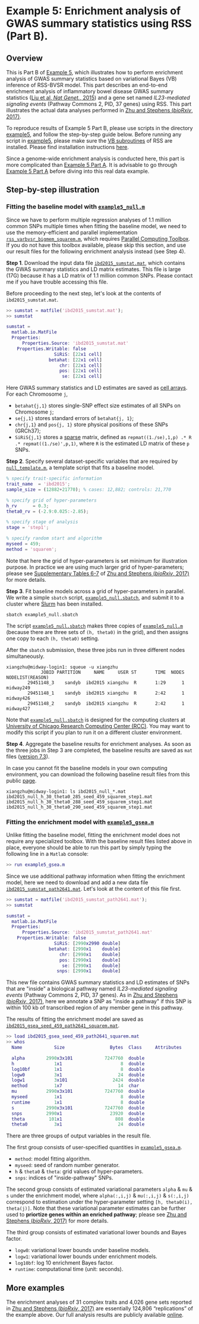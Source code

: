 [Zhu and Stephens (*bioRxiv*, 2017)]: https://doi.org/10.1101/160770
[`rss_varbvsr_bigmem_squarem.m`]: https://github.com/stephenslab/rss/blob/master/src_vb/rss_varbvsr_bigmem_squarem.m
[example5]: https://github.com/stephenslab/rss/tree/master/examples/example5
[`example5_null.m`]: https://github.com/stephenslab/rss/blob/master/examples/example5/example5_null.m
[`example5_null.sbatch`]: https://github.com/stephenslab/rss/blob/master/examples/example5/example5_null.sbatch
[`example5_gsea.m`]: https://github.com/stephenslab/rss/blob/master/examples/example5/example5_gsea.m
[`ibd2015_sumstat.mat`]: https://projects.rcc.uchicago.edu/mstephens/rss_wiki/example5/ibd2015_sumstat.mat
[`ibd2015_sumstat_path2641.mat`]: https://projects.rcc.uchicago.edu/mstephens/rss_wiki/example5/ibd2015_sumstat_path2641.mat
[`ibd2015_gsea_seed_459_path2641_squarem.mat`]: https://projects.rcc.uchicago.edu/mstephens/rss_wiki/example5/ibd2015_gsea_seed_459_path2641_squarem.mat

# Example 5: Enrichment analysis of GWAS summary statistics using RSS (Part B).

## Overview

This is Part B of [Example 5](Example-5),
which illustrates how to perform enrichment analysis of
GWAS summary statistics based on variational Bayes (VB) inference of RSS-BVSR model.
This part describes an end-to-end enrichment analysis of inflammatory bowel disease GWAS summary statistics
([Liu et al, *Nat Genet.*, 2015](https://www.ncbi.nlm.nih.gov/pubmed/26192919)) and
a gene set named *IL23-mediated signaling events* (Pathway Commons 2, PID, 37 genes) using RSS.
This part illustrates the actual data analyses performed in [Zhu and Stephens (*bioRxiv*, 2017)][].

To reproduce results of Example 5 Part B,
please use scripts in the directory [example5][],
and follow the step-by-step guide below.
Before running any script in [example5][], please make sure the
[VB subroutines](https://github.com/stephenslab/rss/tree/master/src_vb) of RSS are installed.
Please find installation instructions [here](RSS-via-VB).

Since a genome-wide enrichment analysis is conducted here,
this part is more complicated than [Example 5 Part A](Example-5A).
It is advisable to go through [Example 5 Part A](Example-5A) before
diving into this real data example.

## Step-by-step illustration

### Fitting the baseline model with [`example5_null.m`][]

Since we have to perform multiple regression analyses of 1.1 million
common SNPs multiple times when fitting the baseline model,
we need to use the memory-efficient and parallel implementation [`rss_varbvsr_bigmem_squarem.m`][],
which requires [Parallel Computing Toolbox](https://www.mathworks.com/help/distcomp/index.html).
If you do not have this toolbox available, please skip this section,
and use our result files for the following enrichment analysis instead (see Step 4). 

**Step 1**. Download the input data file [`ibd2015_sumstat.mat`][],
which contains the GWAS summary statistics and LD matrix estimates.
This file is large (17G) because it has a LD matrix of 1.1 million common SNPs.
Please contact me if you have trouble accessing this file.

Before proceeding to the next step, let's look at the contents of `ibd2015_sumstat.mat`.

```matlab
>> sumstat = matfile('ibd2015_sumstat.mat');
>> sumstat

sumstat = 
  matlab.io.MatFile
  Properties:
      Properties.Source: 'ibd2015_sumstat.mat'
    Properties.Writable: false                                               
                  SiRiS: [22x1 cell]                                         
                betahat: [22x1 cell]                                         
                    chr: [22x1 cell]                                         
                    pos: [22x1 cell]                                         
                     se: [22x1 cell]
```

Here GWAS summary statistics and LD estimates are saved as
[cell arrays](https://www.mathworks.com/help/matlab/cell-arrays.html).
For each Chromosome `j`,

- `betahat{j,1}` stores single-SNP effect size estimates of all SNPs on Chromosome `j`;
- `se{j,1}` stores standard errors of `betahat{j, 1}`;
- `chr{j,1}` and `pos{j, 1}` store physical positions of these SNPs (GRCh37);
- `SiRiS{j,1}` stores a [sparse](https://www.mathworks.com/help/matlab/ref/sparse.html) matrix,
defined as `repmat((1./se),1,p) .* R .* repmat((1./se)',p,1)`,
where `R` is the estimated LD matrix of these `p` SNPs.

**Step 2**. Specify several dataset-specific variables that are required by
[`null_template.m`](https://github.com/stephenslab/rss/blob/master/src_vb/null_template.m),
a template script that fits a baseline model.

```matlab
% specify trait-specific information
trait_name  = 'ibd2015';
sample_size = (12882+21770); % cases: 12,882; controls: 21,770

% specify grid of hyper-parameters
h_rv      = 0.3;
theta0_rv = (-2.9:0.025:-2.85);

% specify stage of analysis
stage = 'step1';

% specify random start and algorithm 
myseed = 459;
method = 'squarem';
```

Note that here the grid of hyper-parameters is set minimum for illustration purpose.
In practice we are using much larger grid of hyper-parameters; please see
[Supplementary Tables 6-7](https://www.biorxiv.org/content/biorxiv/suppl/2018/07/16/160770.DC2/160770-2.pdf)
of [Zhu and Stephens (*bioRxiv*, 2017)][] for more details. 

**Step 3**. Fit baseline models across a grid of hyper-parameters in parallel.
We write a simple `sbatch` script, [`example5_null.sbatch`][], and submit it to a cluster
where [Slurm](https://slurm.schedmd.com/) has been installed.

```
sbatch example5_null.sbatch
```

The script [`example5_null.sbatch`][] makes three copies of [`example5_null.m`][]
(because there are three sets of `(h, theta0)` in the grid),
and then assigns one copy to each `(h, theta0)` setting.

After the `sbatch` submission, these three jobs run in three different nodes simultaneously.

```
xiangzhu@midway-login1: squeue -u xiangzhu
             JOBID PARTITION     NAME     USER ST       TIME  NODES NODELIST(REASON)
        29451148_3    sandyb  ibd2015 xiangzhu  R       1:29      1 midway249
        29451148_1    sandyb  ibd2015 xiangzhu  R       2:42      1 midway426
        29451148_2    sandyb  ibd2015 xiangzhu  R       2:42      1 midway427
```

Note that [`example5_null.sbatch`][] is designed for the computing clusters at
[University of Chicago Research Computing Center (RCC)](https://rcc.uchicago.edu/).
You may want to modify this script if you plan to run it on a different cluster environment.

**Step 4**. Aggregate the baseline results for enrichment analyses.
As soon as the three jobs in Step 3 are completed, the baseline results are saved as `mat` files
([version 7.3](https://www.mathworks.com/help/matlab/import_export/mat-file-versions.html)).

In case you cannot fit the baseline models in your own computing environment,
you can download the following baseline result files from this public
[page](https://projects.rcc.uchicago.edu/mstephens/rss_wiki/example5/).

```
xiangzhu@midway-login1: ls ibd2015_null_*.mat
ibd2015_null_h_30_theta0_285_seed_459_squarem_step1.mat
ibd2015_null_h_30_theta0_288_seed_459_squarem_step1.mat
ibd2015_null_h_30_theta0_290_seed_459_squarem_step1.mat
```

### Fitting the enrichment model with [`example5_gsea.m`][]

Unlike fitting the baseline model,
fitting the enrichment model does not require any specialized toolbox.
With the baseline result files listed above in place,
everyone should be able to run this part by simply
typing the following line in a `Matlab` console:

```matlab
>> run example5_gsea.m
```

Since we use additional pathway information when fitting the enrichment model,
here we need to download and add a new data file [`ibd2015_sumstat_path2641.mat`][].
Let's look at the content of this file first.

```matlab
>> sumstat = matfile('ibd2015_sumstat_path2641.mat');
>> sumstat

sumstat = 
  matlab.io.MatFile
  Properties:
      Properties.Source: 'ibd2015_sumstat_path2641.mat'
    Properties.Writable: false                                                        
                  SiRiS: [2990x2990 double]                                           
                betahat: [2990x1    double]                                           
                    chr: [2990x1    double]                                           
                    pos: [2990x1    double]                                           
                     se: [2990x1    double]                                           
                   snps: [2990x1    double]
```

This new file contains GWAS summary statistics and LD estimates
of SNPs that are "inside" a biological pathway named
*IL23-mediated signaling events* (Pathway Commons 2, PID, 37 genes).
As in [Zhu and Stephens (*bioRxiv*, 2017)][], here we annotate a SNP
as "inside a pathway" if this SNP is within 100 kb of transcribed
region of any member gene in this pathway.

The results of fitting the enrichment model are saved as
[`ibd2015_gsea_seed_459_path2641_squarem.mat`][].

```matlab
>> load ibd2015_gsea_seed_459_path2641_squarem.mat
>> whos
  Name            Size                 Bytes  Class     Attributes

  alpha        2990x3x101            7247760  double              
  h               1x1                      8  double              
  log10bf         1x1                      8  double              
  logw0           3x1                     24  double              
  logw1           3x101                 2424  double              
  method          1x7                     14  char                
  mu           2990x3x101            7247760  double              
  myseed          1x1                      8  double              
  runtime         1x1                      8  double              
  s            2990x3x101            7247760  double              
  snps         2990x1                  23920  double              
  theta         101x1                    808  double              
  theta0          3x1                     24  double
```

There are three groups of output variables in the result file.

The first group consists of user-specified quantities in [`example5_gsea.m`][].

- `method`: model fitting algorithm.
- `myseed`: seed of random number generator.
- `h` & `theta0` & `theta`: grid values of hyper-parameters.
- `snps`: indices of "inside-pathway" SNPs.

The second group consists of estimated variational parameters
`alpha` & `mu` & `s` under the enrichment model,
where `alpha(:,i,j)` & `mu(:,i,j)` & `s(:,i,j)` correspond to
estimation under the hyper-parameter setting `[h, theta0(i), theta(j)]`.
Note that these variational parameter estimates can be further
used to **priortize genes within an enriched pathway**;
please see [Zhu and Stephens (*bioRxiv*, 2017)][] for more details.

The third group consists of estimated variational lower bounds and Bayes factor.

- `logw0`: variational lower bounds under baseline models.
- `logw1`: variational lower bounds under enrichment models.
- `log10bf`: log 10 enrichment Bayes factor.
- `runtime`: computational time (unit: seconds).

## More examples

The enrichment analyses of 31 complex traits and 4,026 gene sets
reported in [Zhu and Stephens (*bioRxiv*, 2017)][] are
essentially 124,806 “replications” of the example above.
Our full analysis results are publicly available
[online](http://xiangzhu.github.io/rss-gsea/).  
